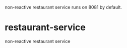 non-reactive restaurant service runs on 8081 by default.

# restaurant-service
non-reactive restaurant service
